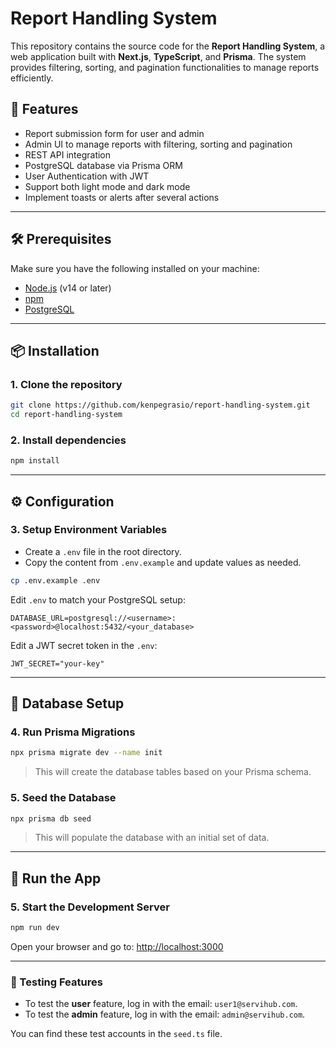 # Report Handling System

This repository contains the source code for the **Report Handling System**, a web application built with **Next.js**, **TypeScript**, and **Prisma**. The system provides filtering, sorting, and pagination functionalities to manage reports efficiently.

## 🚀 Features

- Report submission form for user and admin
- Admin UI to manage reports with filtering, sorting and pagination
- REST API integration
- PostgreSQL database via Prisma ORM
- User Authentication with JWT
- Support both light mode and dark mode
- Implement toasts or alerts after several actions

---

## 🛠 Prerequisites

Make sure you have the following installed on your machine:

- [Node.js](https://nodejs.org/) (v14 or later)
- [npm](https://www.npmjs.com/)
- [PostgreSQL](https://www.postgresql.org/)

---

## 📦 Installation

### 1. Clone the repository

```bash
git clone https://github.com/kenpegrasio/report-handling-system.git
cd report-handling-system
```

### 2. Install dependencies

```bash
npm install
```

---

## ⚙️ Configuration

### 3. Setup Environment Variables

- Create a `.env` file in the root directory.
- Copy the content from `.env.example` and update values as needed.

```bash
cp .env.example .env
```

Edit `.env` to match your PostgreSQL setup:

```
DATABASE_URL=postgresql://<username>:<password>@localhost:5432/<your_database>
```

Edit a JWT secret token in the `.env`:

```
JWT_SECRET="your-key"
```

---

## 🧱 Database Setup

### 4. Run Prisma Migrations

```bash
npx prisma migrate dev --name init
```

> This will create the database tables based on your Prisma schema.

### 5. Seed the Database

```bash
npx prisma db seed
```

> This will populate the database with an initial set of data.

---

## 🧪 Run the App

### 5. Start the Development Server

```bash
npm run dev
```

Open your browser and go to: [http://localhost:3000](http://localhost:3000)

---

### 🚀 Testing Features

- To test the **user** feature, log in with the email: `user1@servihub.com`.
- To test the **admin** feature, log in with the email: `admin@servihub.com`.

You can find these test accounts in the `seed.ts` file.
